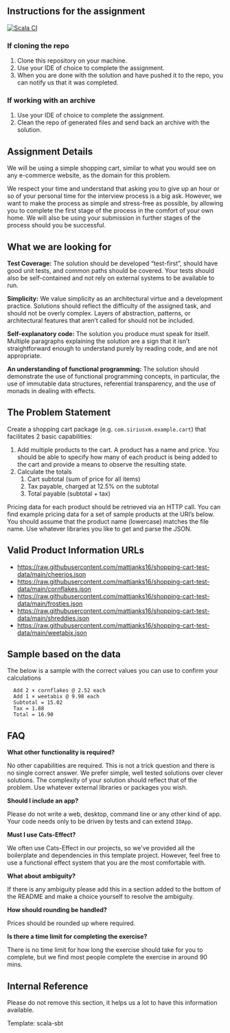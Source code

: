 ## Instructions for the assignment

[![Scala CI](https://github.com/conorheffron/shoopingcart-scala/actions/workflows/scala.yml/badge.svg)](https://github.com/conorheffron/shoopingcart-scala/actions/workflows/scala.yml)

### If cloning the repo
1. Clone this repository on your machine.
2. Use your IDE of choice to complete the assignment.
3. When you are done with the solution and have pushed it to the repo, you can notify us that it was completed.

### If working with an archive
1. Use your IDE of choice to complete the assignment.
2. Clean the repo of generated files and send back an archive with the solution.

## Assignment Details
We will be using a simple shopping cart, similar to what you would see on any e-commerce website, as the domain for this problem.

We respect your time and understand that asking you to give up an hour or so of your personal time for the interview process is a big ask. However, we want to make the process as simple and stress-free as possible, by allowing you to complete the first stage of the process in the comfort of your own home. We will also be using your submission in further stages of the process should you be successful.

## What we are looking for
**Test Coverage:** The solution should be developed “test-first”, should have good unit tests, and common paths should be covered. Your tests should also be
self-contained and not rely on external systems to be available to run.

**Simplicity:** We value simplicity as an architectural virtue and a development practice. Solutions should reflect the difficulty of the assigned task, and should not be overly complex. Layers of abstraction, patterns, or architectural features that aren’t called for should not be included.

**Self-explanatory code:** The solution you produce must speak for itself. Multiple paragraphs explaining the solution are a sign that it isn’t straightforward enough to understand purely by reading code, and are not appropriate.

**An understanding of functional programming:** The solution should demonstrate the use of functional programming concepts, in particular, the use of immutable data structures, referential transparency, and the use of monads in dealing with effects.

## The Problem Statement
Create a shopping cart package (e.g. `com.siriusxm.example.cart`) that facilitates 2 basic capabilities:

1. Add multiple products to the cart. A product has a name and price. You should be able to specify how many of each product is being added to the cart and provide a means to observe the resulting state.
1. Calculate the totals
    1. Cart subtotal (sum of price for all items)
    1. Tax payable, charged at 12.5% on the subtotal
    1. Total payable (subtotal + tax)

Pricing data for each product should be retrieved via an HTTP call. You can find example pricing data for a set of sample products at the URI’s below. You should assume that the product name (lowercase) matches the file name. Use whatever libraries you like to get and parse the JSON.

## Valid Product Information URLs
- https://raw.githubusercontent.com/mattjanks16/shopping-cart-test-data/main/cheerios.json
- https://raw.githubusercontent.com/mattjanks16/shopping-cart-test-data/main/cornflakes.json
- https://raw.githubusercontent.com/mattjanks16/shopping-cart-test-data/main/frosties.json
- https://raw.githubusercontent.com/mattjanks16/shopping-cart-test-data/main/shreddies.json
- https://raw.githubusercontent.com/mattjanks16/shopping-cart-test-data/main/weetabix.json

## Sample based on the data
The below is a sample with the correct values you can use to confirm your calculations
```
  Add 2 × cornflakes @ 2.52 each
  Add 1 × weetabix @ 9.98 each
  Subtotal = 15.02
  Tax = 1.88
  Total = 16.90
```

## FAQ
**What other functionality is required?**

No other capabilities are required. This is not a trick question and there is no single correct answer. We prefer simple, well tested solutions over clever solutions. The complexity of your solution should reflect that of the problem. Use whatever external libraries or packages you wish.

**Should I include an app?**

Please do not write a web, desktop, command line or any other kind of app. Your code needs only to be driven by tests and can extend `IOApp`.

**Must I use Cats-Effect?**

We often use Cats-Effect in our projects, so we've provided all the boilerplate and dependencies in this template project. However, feel free to use a functional effect system that you are the most comfortable with.

**What about ambiguity?**

If there is any ambiguity please add this in a section added to the bottom of the README and make a choice yourself to resolve the ambiguity.

**How should rounding be handled?**

Prices should be rounded up where required.

**Is there a time limit for completing the exercise?**

There is no time limit for how long the exercise should take for you to complete, but we find most people complete the exercise in around 90 mins.

## Internal Reference

Please do not remove this section, it helps us a lot to have this information available.

Template: scala-sbt
    
